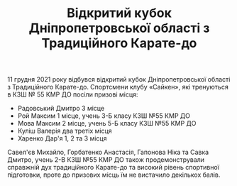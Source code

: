 ﻿---
title: Відкритий кубок Дніпропетровської області з Традиційного Карате-до
---

11 грудня 2021 року відбувся відкритий кубок Дніпропетровської області з Традиційного Карате-до. Спортсмени клубу «Сайкен», які тренуються в КЗШ № 55 КМР ДО посіли призові місця:

- Радовський Дмитро 3 місце
- Рой Максим 1 місце, учень 3-Б класу КЗШ №55 КМР ДО
- Мова Максим 2 місце, учень 5-Б класу КЗШ №55 КМР ДО
- Куліш Валерія два третіх місця
- Харенко Дар'я 1, 2 та 3 місця

Савел'єв Михайло, Горбатенко Анастасія, Гапонова Ніка та Савка Дмитро, учень 2-В КЗШ №55 КМР ДО також продемонстрували справжній дух традиційного Карате-до та високий рівень спортивної підготовки, проте до призових місць їм не вистачило декількох балів.

<slideshow></slideshow>